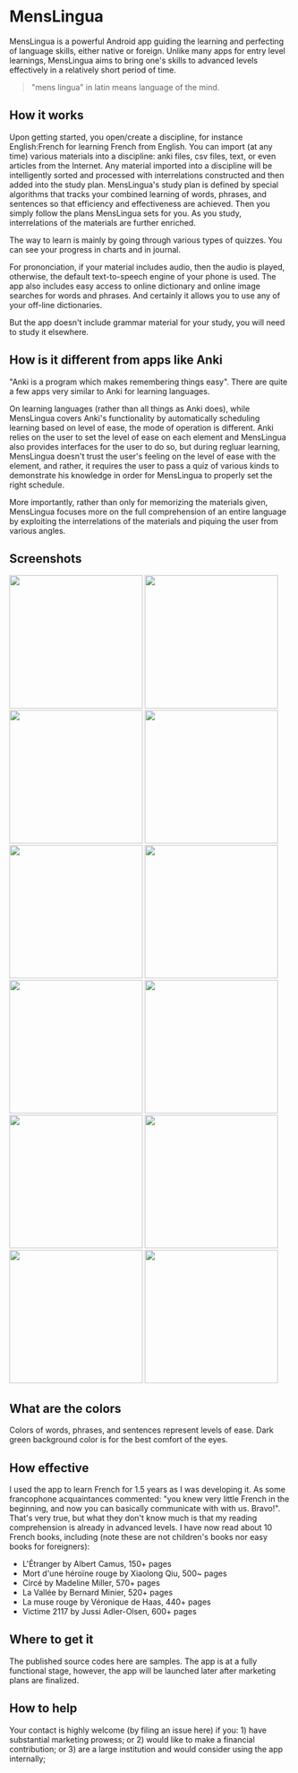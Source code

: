 # MensLingua

MensLingua is a powerful Android app guiding the learning and perfecting of language skills, either native or foreign.  Unlike many apps for entry level learnings, MensLingua aims to bring one's skills to advanced levels effectively in a relatively short period of time.

> "mens lingua" in latin means language of the mind.

## How it works

Upon getting started, you open/create a discipline, for instance English:French for learning French from English.  You can import (at any time) various materials into a discipline: anki files, csv files, text, or even articles from the Internet.  Any material imported into a discipline will be intelligently sorted and processed with interrelations constructed and then added into the study plan.  MensLingua's study plan is defined by special algorithms that tracks your combined learning of words, phrases, and sentences so that efficiency and effectiveness are achieved.  Then you simply follow the plans MensLingua sets for you.  As you study, interrelations of the materials are further enriched.

The way to learn is mainly by going through various types of quizzes.  You can see your progress in charts and in journal.

For prononciation, if your material includes audio, then the audio is played, otherwise, the default text-to-speech engine of your phone is used.  The app also includes easy access to online dictionary and online image searches for words and phrases.  And certainly it allows you to use any of your off-line dictionaries.

But the app doesn't include grammar material for your study, you will need to study it elsewhere.

## How is it different from apps like Anki

"Anki is a program which makes remembering things easy".  There are quite a few apps very similar to Anki for learning languages.

On learning languages (rather than all things as Anki does), while MensLingua covers Anki's functionality by automatically scheduling learning based on level of ease, the mode of operation is different.  Anki relies on the user to set the level of ease on each element and MensLingua also provides interfaces for the user to do so, but during regluar learning, MensLingua doesn't trust the user's feeling on the level of ease with the element, and rather, it requires the user to pass a quiz of various kinds to demonstrate his knowledge in order for MensLingua to properly set the right schedule.

More importantly, rather than only for memorizing the materials given, MensLingua focuses more on the full comprehension of an entire language by exploiting the interrelations of the materials and piquing the user from various angles.

## Screenshots

<img src="./Images/FE.jpg" width="238" /> <img src="./Images/DE.jpg" width="238" /> 
<img src="./Images/Courses.jpg" width="238" /> <img src="./Images/Words.jpg" width="238" /> 
<img src="./Images/Sentences.jpg" width="238" /> <img src="./Images/Phrases.jpg" width="238" /> 
<img src="./Images/Cloze.jpg" width="238" /> <img src="./Images/MMW.jpg" width="238" /> 
<img src="./Images/NTS.jpg" width="238" /> <img src="./Images/Journals.jpg" width="238" /> 
<img src="./Images/Charts.jpg" width="238" /> <img src="./Images/Chart.jpg" width="238" /> 

## What are the colors

Colors of words, phrases, and sentences represent levels of ease.  Dark green background color is for the best comfort of the eyes.

## How effective

I used the app to learn French for 1.5 years as I was developing it.  As some francophone acquaintances commented: "you knew very little French in the beginning, and now you can basically communicate with with us.  Bravo!".  That's very true, but what they don't know much is that my reading comprehension is already in advanced levels.  I have now read about 10 French books, including (note these are not children's books nor easy books for foreigners):

* L'Étranger by Albert Camus, 150+ pages
* Mort d'une héroïne rouge by Xiaolong Qiu, 500~ pages
* Circé by Madeline Miller, 570+ pages
* La Vallée by Bernard Minier, 520+ pages
* La muse rouge by Véronique de Haas, 440+ pages
* Victime 2117 by Jussi Adler-Olsen, 600+ pages

## Where to get it

The published source codes here are samples.  The app is at a fully functional stage, however, the app will be launched later after marketing plans are finalized.

## How to help

Your contact is highly welcome (by filing an issue here) if you: 1) have substantial marketing prowess; or 2) would like to make a financial contribution; or 3) are a large institution and would consider using the app internally; 

